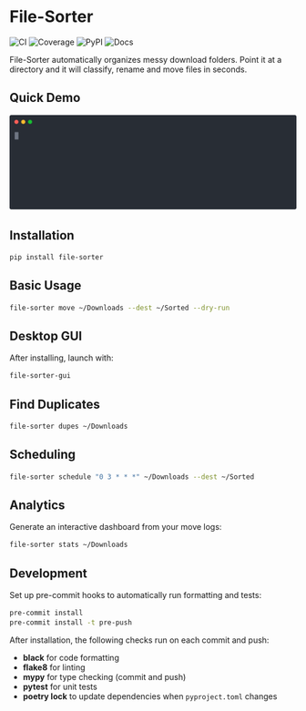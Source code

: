 # File-Sorter

![CI](https://github.com/<ORG>/file-sorter/actions/workflows/ci.yml/badge.svg) ![Coverage](https://codecov.io/gh/<ORG>/file-sorter/branch/main/graph/badge.svg) ![PyPI](https://img.shields.io/pypi/v/file-sorter) ![Docs](https://img.shields.io/badge/docs-online-blue)

File-Sorter automatically organizes messy download folders. Point it at a directory and it will classify, rename and move files in seconds.

## Quick Demo

![Demo](media/demo.svg)

## Installation
```bash
pip install file-sorter
```

## Basic Usage
```bash
file-sorter move ~/Downloads --dest ~/Sorted --dry-run
```


## Desktop GUI
After installing, launch with:
```bash
file-sorter-gui
```

## Find Duplicates
```bash
file-sorter dupes ~/Downloads
```

## Scheduling
```bash
file-sorter schedule "0 3 * * *" ~/Downloads --dest ~/Sorted
```

## Analytics
Generate an interactive dashboard from your move logs:
```bash
file-sorter stats ~/Downloads
```

## Development
Set up pre-commit hooks to automatically run formatting and tests:
```bash
pre-commit install
pre-commit install -t pre-push
```
After installation, the following checks run on each commit and push:
- **black** for code formatting
- **flake8** for linting
- **mypy** for type checking (commit and push)
- **pytest** for unit tests
- **poetry lock** to update dependencies when `pyproject.toml` changes
